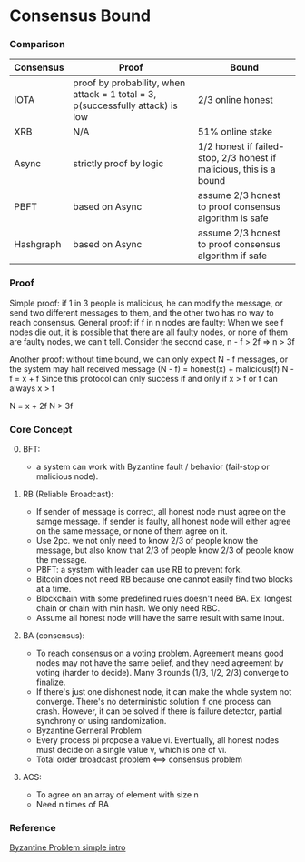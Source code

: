 Consensus Bound
==
### Comparison
|Consensus|Proof|Bound|
|-|-|-|
|IOTA|proof by probability, when attack = 1 total = 3, p(successfully attack) is low|2/3 online honest|
|XRB|N/A|51% online stake|
|Async|strictly proof by logic|1/2 honest if failed-stop, 2/3 honest if malicious, this is a bound|
|PBFT|based on Async|assume 2/3 honest to proof consensus algorithm is safe|
|Hashgraph|based on Async|assume 2/3 honest to proof consensus algorithm if safe|

### Proof
Simple proof: if 1 in 3 people is malicious, he can modify the message, or send two different messages to them, and the other two has no way to reach consensus.
General proof: if f in n nodes are faulty:
When we see f nodes die out, it is possible that there are all faulty nodes, or none of them are faulty nodes, we can't tell. Consider the second case, n - f > 2f => n > 3f

Another proof:
without time bound, we can only expect N - f messages, or the system may halt
received message (N - f) = honest(x) + malicious(f)
N - f = x + f
Since this protocol can only success if and only if x > f
or f can always 
x > f

N = x + 2f
N > 3f

### Core Concept
0. BFT:
    - a system can work with Byzantine fault / behavior (fail-stop or malicious node).

1. RB (Reliable Broadcast):
    - If sender of message is correct, all honest node must agree on the samge message. If sender is faulty, all honest node will either agree on the same message, or none of them agree on it.
    - Use 2pc. we not only need to know 2/3 of people know the message, but also know that 2/3 of people know 2/3 of people know the message.
    - PBFT: a system with leader can use RB to prevent fork.
    - Bitcoin does not need RB because one cannot easily find two blocks at a time.
    - Blockchain with some predefined rules doesn't need BA. Ex: longest chain or chain with min hash. We only need RBC.
    - Assume all honest node will have the same result with same input.

2. BA (consensus):
    - To reach consensus on a voting problem. Agreement means good nodes may not have the same belief, and they need agreement by voting (harder to decide). Many 3 rounds (1/3, 1/2, 2/3) converge to finalize. 
    - If there's just one dishonest node, it can make the whole system not converge. There's no deterministic solution if one process can crash. However, it can be solved if there is failure detector, partial synchrony or using randomization.
    - Byzantine Gerneral Problem
    - Every process pi propose a value vi. Eventually, all honest nodes must decide on a single value v, which is one of vi.
    - Total order broadcast problem <==> consensus problem

3. ACS: 
    - To agree on an array of element with size n
    - Need n times of BA

### Reference
[Byzantine Problem simple intro](https://yeasy.gitbooks.io/blockchain_guide/content/distribute_system/bft.html)

